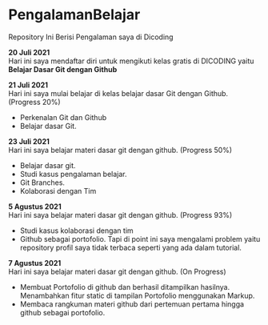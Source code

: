 # PengalamanBelajar
Repository Ini Berisi Pengalaman saya di Dicoding 

**20 Juli 2021**  
Hari ini saya mendaftar diri untuk mengikuti kelas gratis di DICODING yaitu  
**Belajar Dasar Git dengan Github**

**21 Juli 2021**  
Hari ini saya mulai belajar di kelas belajar dasar Git dengan Github. (Progress 20%)
  * Perkenalan Git dan Github 
  * Belajar dasar Git. 

**23 Juli 2021**  
Hari ini saya belajar materi dasar git dengan github. (Progress 50%)
  * Belajar dasar git.
  * Studi kasus pengalaman belajar. 
  * Git Branches. 
  * Kolaborasi dengan Tim 

**5 Agustus 2021**  
Hari ini saya belajar materi dasar git dengan github. (Progress 93%)
 * Studi kasus kolaborasi dengan tim 
 * Github sebagai portofolio. Tapi di point ini saya mengalami problem yaitu repository profil saya tidak terbaca seperti yang ada dalam tutorial. 

**7 Agustus 2021**  
Hari ini saya belajar materi dasar git dengan github. (On Progress)
 * Membuat Portofolio di github dan berhasil ditampilkan hasilnya. Menambahkan fitur static di tampilan Portofolio menggunakan Markup. 
 * Membaca rangkuman materi github dari pertemuan pertama hingga github sebagai portofolio. 
